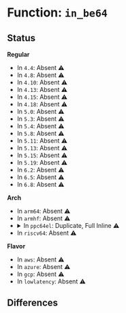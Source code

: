 # Function: <code>in_be64</code>

## Status
<b>Regular</b>
<ul>
<li>
In <code>4.4</code>: Absent ⚠️
</li>
<li>
In <code>4.8</code>: Absent ⚠️
</li>
<li>
In <code>4.10</code>: Absent ⚠️
</li>
<li>
In <code>4.13</code>: Absent ⚠️
</li>
<li>
In <code>4.15</code>: Absent ⚠️
</li>
<li>
In <code>4.18</code>: Absent ⚠️
</li>
<li>
In <code>5.0</code>: Absent ⚠️
</li>
<li>
In <code>5.3</code>: Absent ⚠️
</li>
<li>
In <code>5.4</code>: Absent ⚠️
</li>
<li>
In <code>5.8</code>: Absent ⚠️
</li>
<li>
In <code>5.11</code>: Absent ⚠️
</li>
<li>
In <code>5.13</code>: Absent ⚠️
</li>
<li>
In <code>5.15</code>: Absent ⚠️
</li>
<li>
In <code>5.19</code>: Absent ⚠️
</li>
<li>
In <code>6.2</code>: Absent ⚠️
</li>
<li>
In <code>6.5</code>: Absent ⚠️
</li>
<li>
In <code>6.8</code>: Absent ⚠️
</li>
</ul>
<b>Arch</b>
<ul>
<li>
In <code>arm64</code>: Absent ⚠️
</li>
<li>
In <code>armhf</code>: Absent ⚠️
</li>
<li>
<details>
<summary>In <code>ppc64el</code>: Duplicate, Full Inline ⚠️</summary>

**Collision:** Static Duplication

**Inline:** Full

**Transformation:** False

**Instances:**

```
In arch/powerpc/sysdev/xive/common.c (c0000000000bcac8)
Location: arch/powerpc/include/asm/io.h:185
Inline: True
Inline callers:
  - arch/powerpc/sysdev/xive/common.c:xive_esb_read
```
```
In arch/powerpc/sysdev/xive/native.c (c0000000000bfc4c)
Location: arch/powerpc/include/asm/io.h:185
Inline: True
Inline callers:
  - arch/powerpc/sysdev/xive/native.c:xive_native_teardown_cpu
  - arch/powerpc/sysdev/xive/native.c:xive_native_setup_cpu
```
```
In arch/powerpc/platforms/powernv/rng.c (c00000000135cc78)
Location: arch/powerpc/include/asm/io.h:185
Inline: True
Inline callers:
  - arch/powerpc/platforms/powernv/rng.c:__machine_initcall_powernv_rng_init
  - arch/powerpc/platforms/powernv/rng.c:powernv_get_random_long
```
```
In arch/powerpc/platforms/powernv/eeh-powernv.c (c0000000000dc4b0)
Location: arch/powerpc/include/asm/io.h:185
Inline: True
Inline callers:
  - arch/powerpc/platforms/powernv/eeh-powernv.c:pnv_eeh_dbgfs_get_inbB
  - arch/powerpc/platforms/powernv/eeh-powernv.c:pnv_eeh_dbgfs_get_inbA
  - arch/powerpc/platforms/powernv/eeh-powernv.c:pnv_eeh_dbgfs_get_outb
```
```
In arch/powerpc/platforms/powernv/vas-window.c (c0000000000e2980)
Location: arch/powerpc/include/asm/io.h:185
Inline: True
Inline callers:
  - arch/powerpc/platforms/powernv/vas-window.c:vas_win_close
  - arch/powerpc/platforms/powernv/vas-window.c:vas_win_close
  - arch/powerpc/platforms/powernv/vas-window.c:vas_win_close
  - arch/powerpc/platforms/powernv/vas-window.c:vas_win_close
  - arch/powerpc/platforms/powernv/vas-window.c:vas_win_close
  - arch/powerpc/platforms/powernv/vas-window.c:vas_paste_crb
```
```
In arch/powerpc/platforms/powernv/vas-debug.c (c0000000000e4d20)
Location: arch/powerpc/include/asm/io.h:185
Inline: True
Inline callers:
  - arch/powerpc/platforms/powernv/vas-debug.c:hvwc_show
  - arch/powerpc/platforms/powernv/vas-debug.c:hvwc_show
  - arch/powerpc/platforms/powernv/vas-debug.c:hvwc_show
  - arch/powerpc/platforms/powernv/vas-debug.c:hvwc_show
  - arch/powerpc/platforms/powernv/vas-debug.c:hvwc_show
  - arch/powerpc/platforms/powernv/vas-debug.c:hvwc_show
  - arch/powerpc/platforms/powernv/vas-debug.c:hvwc_show
  - arch/powerpc/platforms/powernv/vas-debug.c:hvwc_show
  - arch/powerpc/platforms/powernv/vas-debug.c:hvwc_show
  - arch/powerpc/platforms/powernv/vas-debug.c:hvwc_show
  - arch/powerpc/platforms/powernv/vas-debug.c:hvwc_show
  - arch/powerpc/platforms/powernv/vas-debug.c:hvwc_show
  - arch/powerpc/platforms/powernv/vas-debug.c:hvwc_show
  - arch/powerpc/platforms/powernv/vas-debug.c:hvwc_show
  - arch/powerpc/platforms/powernv/vas-debug.c:hvwc_show
  - arch/powerpc/platforms/powernv/vas-debug.c:hvwc_show
  - arch/powerpc/platforms/powernv/vas-debug.c:hvwc_show
  - arch/powerpc/platforms/powernv/vas-debug.c:hvwc_show
  - arch/powerpc/platforms/powernv/vas-debug.c:hvwc_show
  - arch/powerpc/platforms/powernv/vas-debug.c:hvwc_show
  - arch/powerpc/platforms/powernv/vas-debug.c:hvwc_show
  - arch/powerpc/platforms/powernv/vas-debug.c:hvwc_show
  - arch/powerpc/platforms/powernv/vas-debug.c:hvwc_show
  - arch/powerpc/platforms/powernv/vas-debug.c:hvwc_show
  - arch/powerpc/platforms/powernv/vas-debug.c:hvwc_show
  - arch/powerpc/platforms/powernv/vas-debug.c:hvwc_show
  - arch/powerpc/platforms/powernv/vas-debug.c:hvwc_show
  - arch/powerpc/platforms/powernv/vas-debug.c:hvwc_show
  - arch/powerpc/platforms/powernv/vas-debug.c:hvwc_show
  - arch/powerpc/platforms/powernv/vas-debug.c:hvwc_show
  - arch/powerpc/platforms/powernv/vas-debug.c:hvwc_show
  - arch/powerpc/platforms/powernv/vas-debug.c:hvwc_show
  - arch/powerpc/platforms/powernv/vas-debug.c:hvwc_show
```
```
In lib/iomap.c (c0000000007e6310)
Location: arch/powerpc/include/asm/io.h:185
Inline: True
```
</details>
</li>
<li>
In <code>riscv64</code>: Absent ⚠️
</li>
</ul>
<b>Flavor</b>
<ul>
<li>
In <code>aws</code>: Absent ⚠️
</li>
<li>
In <code>azure</code>: Absent ⚠️
</li>
<li>
In <code>gcp</code>: Absent ⚠️
</li>
<li>
In <code>lowlatency</code>: Absent ⚠️
</li>
</ul>

## Differences
